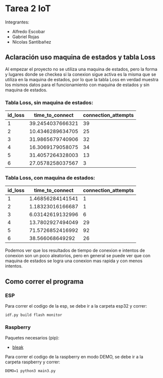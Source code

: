 # Tarea 2 IoT

Integrantes:

- Alfredo Escobar
- Gabriel Rojas
- Nicolas Santibañez

## Aclaración uso maquina de estados y tabla Loss

Al empezar el proyecto no se utiliza una maquina de estados, pero la forma y lugares
donde se checkea si la conexion sigue activa es la misma que se utiliza en la
maquina de estados, por lo que la tabla Loss en verdad muestra los mismos datos para
el funcionamiento con maquina de estados y sin maquina de estados.

### Tabla Loss, sin maquina de estados:

| id_loss | time_to_connect  | connection_attempts |
| ------- | ---------------- | ------------------- |
| 1       | 39.2454037666321 | 39                  |
| 2       | 10.4346289634705 | 25                  |
| 3       | 31.9865679740906 | 32                  |
| 4       | 16.3069179058075 | 34                  |
| 5       | 31.4057264328003 | 13                  |
| 6       | 27.0578258037567 | 3                   |

### Tabla Loss, con maquina de estados:

| id_loss | time_to_connect  | connection_attempts |
| ------- | ---------------- | ------------------- |
| 1       | 1.46856284141541 | 1                   |
| 2       | 1.18323016166687 | 1                   |
| 3       | 6.03142619132996 | 6                   |
| 4       | 13.7802927494049 | 29                  |
| 5       | 71.5726852416992 | 92                  |
| 6       | 38.566068649292  | 26                  |

Podemos ver que los resultados de tiempo de conexion e intentos de conexion son un poco aleatorios, pero en general se puede ver que con maquina de estados se logra una conexion mas rapida y con menos intentos.

## Como correr el programa

### ESP

Para correr el codigo de la esp, se debe ir a la carpeta esp32 y correr:

```
idf.py build flash monitor
```

### Raspberry

Paquetes necesarios (pip):

- [bleak](https://bleak.readthedocs.io/en/latest)

Para correr el codigo de la raspberry en modo DEMO, se debe ir a la carpeta raspberry y correr:

```
DEMO=1 python3 main3.py
```
